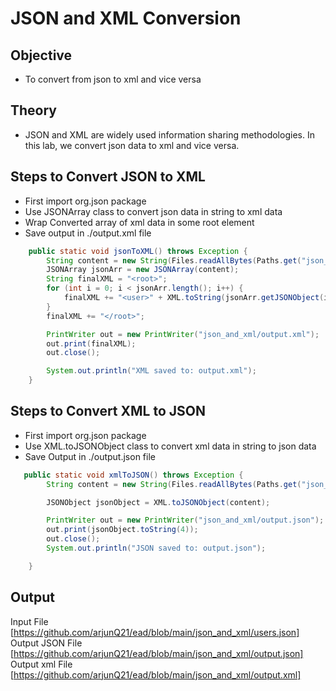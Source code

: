 # JSON and XML Conversion

## Objective

- To convert from json to xml and vice versa


## Theory

- JSON and XML are widely used information sharing methodologies. In this lab, we convert json data to xml and vice versa.

## Steps to Convert JSON to XML

- First import org.json package
- Use JSONArray class to convert json data in string to xml data
- Wrap Converted array of xml data in some root element
- Save output in ./output.xml file

```java
    public static void jsonToXML() throws Exception {
        String content = new String(Files.readAllBytes(Paths.get("json_and_xml/users.json")), StandardCharsets.UTF_8);
        JSONArray jsonArr = new JSONArray(content);
        String finalXML = "<root>";
        for (int i = 0; i < jsonArr.length(); i++) {
            finalXML += "<user>" + XML.toString(jsonArr.getJSONObject(i)) + "</user>";
        }
        finalXML += "</root>";

        PrintWriter out = new PrintWriter("json_and_xml/output.xml");
        out.print(finalXML);
        out.close();

        System.out.println("XML saved to: output.xml");
    }

```

## Steps to Convert XML to JSON

- First import org.json package
- Use XML.toJSONObject class to convert xml data in string to json data
- Save Output in ./output.json file

```java
   public static void xmlToJSON() throws Exception {
        String content = new String(Files.readAllBytes(Paths.get("json_and_xml/data.xml")), StandardCharsets.UTF_8);

        JSONObject jsonObject = XML.toJSONObject(content);

        PrintWriter out = new PrintWriter("json_and_xml/output.json");
        out.print(jsonObject.toString(4));
        out.close();
        System.out.println("JSON saved to: output.json");

    }

```

## Output

Input File [https://github.com/arjunQ21/ead/blob/main/json_and_xml/users.json]
Output JSON File [https://github.com/arjunQ21/ead/blob/main/json_and_xml/output.json]
Output xml File [https://github.com/arjunQ21/ead/blob/main/json_and_xml/output.xml]